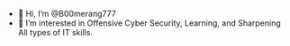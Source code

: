- 👋 Hi, I’m @B00merang777
- 👀 I’m interested in Offensive Cyber Security, Learning, and Sharpening All types of IT skills.


<!---
B00merang777/B00merang777 is a ✨ special ✨ repository because its `README.md` (this file) appears on your GitHub profile.
You can click the Preview link to take a look at your changes.
--->
